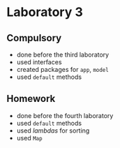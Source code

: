 # Laboratory 3
## Compulsory
- done before the third laboratory
- used interfaces
- created packages for ```app```, ```model```
- used ```default``` methods
## Homework
- done before the fourth laboratory
- used ```default``` methods
- used _lambdas_ for sorting
- used ```Map```